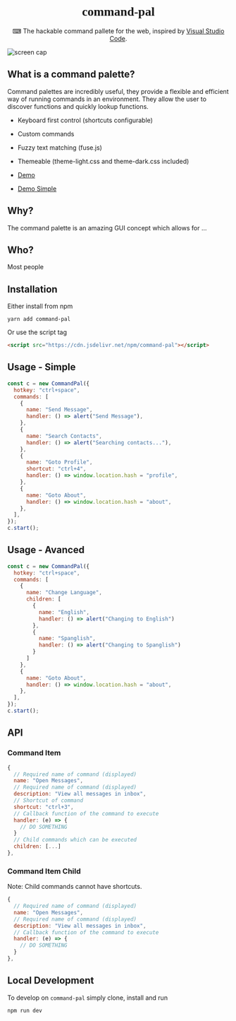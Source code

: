 <h1 align="center" style="font-family: mono">command-pal</h1>
<p align="center">⌨ The hackable command pallete for the web, inspired by <a href="https://github.com/microsoft/vscode">Visual Studio Code</a>.</p>

![screen cap](https://i.imgur.com/S305K5Y.gif)

## What is a command palette?

Command palettes are incredibly useful, they provide a flexible and efficient way of running commands in an environment. They allow the user to discover functions and quickly lookup functions.

- Keyboard first control (shortcuts configurable)
- Custom commands
- Fuzzy text matching (fuse.js)
- Themeable (theme-light.css and theme-dark.css included)

- [Demo](https://benwinding.github.io/command-pal/demos/_advanced)
- [Demo Simple](https://benwinding.github.io/command-pal/demos/_simple)

## Why?

The command palette is an amazing GUI concept which allows for ...

## Who?

Most people

## Installation

Either install from npm

`yarn add command-pal`

Or use the script tag

```html
<script src="https://cdn.jsdelivr.net/npm/command-pal"></script>
```

## Usage - Simple

``` js
const c = new CommandPal({
  hotkey: "ctrl+space",
  commands: [
    {
      name: "Send Message",
      handler: () => alert("Send Message"),
    },
    {
      name: "Search Contacts",
      handler: () => alert("Searching contacts..."),
    },
    {
      name: "Goto Profile",
      shortcut: "ctrl+4",
      handler: () => window.location.hash = "profile",
    },
    {
      name: "Goto About",
      handler: () => window.location.hash = "about",
    },
  ],
});
c.start();
```

## Usage - Avanced

``` js
const c = new CommandPal({
  hotkey: "ctrl+space",
  commands: [
    {
      name: "Change Language",
      children: [
        {
          name: "English",
          handler: () => alert("Changing to English")
        },
        {
          name: "Spanglish",
          handler: () => alert("Changing to Spanglish")
        }
      ]
    },
    {
      name: "Goto About",
      handler: () => window.location.hash = "about",
    },
  ],
});
c.start();
```

## API

### Command Item

``` js
{
  // Required name of command (displayed)
  name: "Open Messages",
  // Required name of command (displayed)
  description: "View all messages in inbox",
  // Shortcut of command
  shortcut: "ctrl+3",
  // Callback function of the command to execute
  handler: (e) => {
    // DO SOMETHING
  }
  // Child commands which can be executed
  children: [...]
},
```

### Command Item Child

Note: Child commands cannot have shortcuts.

``` js
{
  // Required name of command (displayed)
  name: "Open Messages",
  // Required name of command (displayed)
  description: "View all messages in inbox",
  // Callback function of the command to execute
  handler: (e) => {
    // DO SOMETHING
  }
},
```

## Local Development

To develop on `command-pal` simply clone, install and run

```
npm run dev
```
